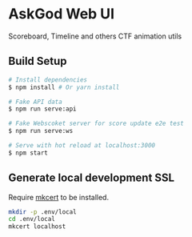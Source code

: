 # AskGod Web UI

Scoreboard, Timeline and others CTF animation utils

## Build Setup

``` bash
# Install dependencies
$ npm install # Or yarn install

# Fake API data
$ npm run serve:api

# Fake Webscoket server for score update e2e test
$ npm run serve:ws

# Serve with hot reload at localhost:3000
$ npm start
```

## Generate local development SSL

Require [mkcert](https://github.com/FiloSottile/mkcert) to be installed.

``` bash
mkdir -p .env/local
cd .env/local
mkcert localhost
```
